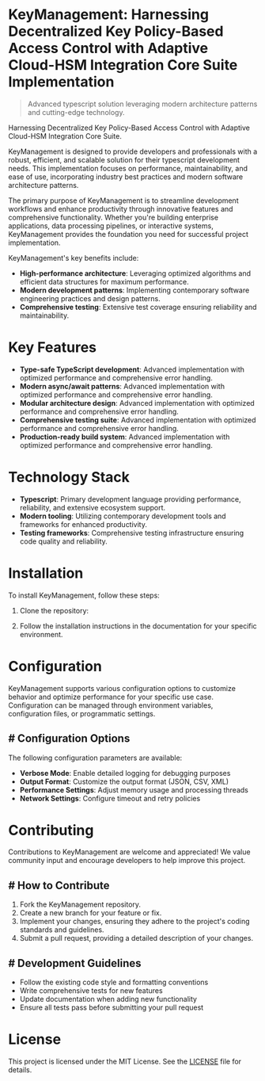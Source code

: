 <!-- fallback_KeyManagement_20251002184020_31459 -->

# KeyManagement: Harnessing Decentralized Key Policy-Based Access Control with Adaptive Cloud-HSM Integration Core Suite Implementation
> Advanced typescript solution leveraging modern architecture patterns and cutting-edge technology.

Harnessing Decentralized Key Policy-Based Access Control with Adaptive Cloud-HSM Integration Core Suite.

KeyManagement is designed to provide developers and professionals with a robust, efficient, and scalable solution for their typescript development needs. This implementation focuses on performance, maintainability, and ease of use, incorporating industry best practices and modern software architecture patterns.

The primary purpose of KeyManagement is to streamline development workflows and enhance productivity through innovative features and comprehensive functionality. Whether you're building enterprise applications, data processing pipelines, or interactive systems, KeyManagement provides the foundation you need for successful project implementation.

KeyManagement's key benefits include:

* **High-performance architecture**: Leveraging optimized algorithms and efficient data structures for maximum performance.
* **Modern development patterns**: Implementing contemporary software engineering practices and design patterns.
* **Comprehensive testing**: Extensive test coverage ensuring reliability and maintainability.

# Key Features

* **Type-safe TypeScript development**: Advanced implementation with optimized performance and comprehensive error handling.
* **Modern async/await patterns**: Advanced implementation with optimized performance and comprehensive error handling.
* **Modular architecture design**: Advanced implementation with optimized performance and comprehensive error handling.
* **Comprehensive testing suite**: Advanced implementation with optimized performance and comprehensive error handling.
* **Production-ready build system**: Advanced implementation with optimized performance and comprehensive error handling.

# Technology Stack

* **Typescript**: Primary development language providing performance, reliability, and extensive ecosystem support.
* **Modern tooling**: Utilizing contemporary development tools and frameworks for enhanced productivity.
* **Testing frameworks**: Comprehensive testing infrastructure ensuring code quality and reliability.

# Installation

To install KeyManagement, follow these steps:

1. Clone the repository:


2. Follow the installation instructions in the documentation for your specific environment.

# Configuration

KeyManagement supports various configuration options to customize behavior and optimize performance for your specific use case. Configuration can be managed through environment variables, configuration files, or programmatic settings.

## # Configuration Options

The following configuration parameters are available:

* **Verbose Mode**: Enable detailed logging for debugging purposes
* **Output Format**: Customize the output format (JSON, CSV, XML)
* **Performance Settings**: Adjust memory usage and processing threads
* **Network Settings**: Configure timeout and retry policies

# Contributing

Contributions to KeyManagement are welcome and appreciated! We value community input and encourage developers to help improve this project.

## # How to Contribute

1. Fork the KeyManagement repository.
2. Create a new branch for your feature or fix.
3. Implement your changes, ensuring they adhere to the project's coding standards and guidelines.
4. Submit a pull request, providing a detailed description of your changes.

## # Development Guidelines

* Follow the existing code style and formatting conventions
* Write comprehensive tests for new features
* Update documentation when adding new functionality
* Ensure all tests pass before submitting your pull request

# License

This project is licensed under the MIT License. See the [LICENSE](https://github.com/mpermar082/KeyManagement/blob/main/LICENSE) file for details.

